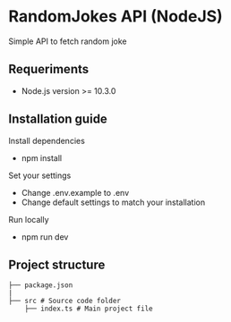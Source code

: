 # RandomJokes API (NodeJS)

Simple API to fetch random joke

## Requeriments
- Node.js version >= 10.3.0

## Installation guide
Install dependencies
 - npm install

Set your settings
 - Change .env.example to .env
 - Change default settings to match your installation

Run locally
 - npm run dev

## Project structure

```
├── package.json
|
├── src # Source code folder
    ├── index.ts # Main project file
```